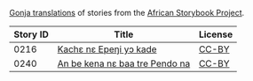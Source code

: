 [Gonja translations](http://my.africanstorybook.org/language/gonja) of stories from the [African Storybook Project](http://my.africanstorybook.org).

Story ID | Title | License
-------- | ----- | -------
0216 | [Kachɛ nɛ Epeŋi yɔ kade](http://africanstorybook.org/stories/kach%C9%9B-n%C9%9B-epe%C5%8Bi-y%C9%94-kade) | [CC-BY](https://creativecommons.org/licenses/by/4.0/)
0240 | [An be kena nɛ baa tre Pendo na](http://africanstorybook.org/stories/be-kena-n%C9%9B-baa-tre-pendo-na) | [CC-BY](https://creativecommons.org/licenses/by/3.0/)
